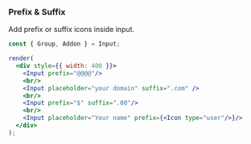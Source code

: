 ### Prefix & Suffix

Add prefix or suffix icons inside input.

<!--start-code-->

```jsx
const { Group, Addon } = Input;

render(
  <div style={{ width: 400 }}>
    <Input prefix="@@@@"/>
    <br/>
    <Input placeholder="your domain" suffix=".com" />
    <br/>
    <Input prefix="$" suffix=".00"/>
    <br/>
    <Input placeholder="Your name" prefix={<Icon type="user"/>}/>
  </div>
);
```

<!--end-code-->
